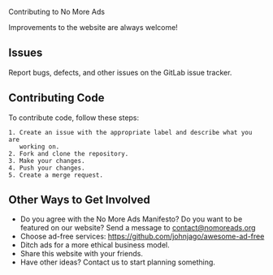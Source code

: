 Contributing to No More Ads

  Improvements to the website are always welcome!

Issues
------

  Report bugs, defects, and other issues on the GitLab issue tracker.

Contributing Code
-----------------

  To contribute code, follow these steps:

    1. Create an issue with the appropriate label and describe what you are
       working on.
    2. Fork and clone the repository.
    3. Make your changes.
    4. Push your changes.
    5. Create a merge request.

Other Ways to Get Involved
--------------------------

  - Do you agree with the No More Ads Manifesto? Do you want to be featured on
    our website? Send a message to contact@nomoreads.org
  - Choose ad-free services: https://github.com/johnjago/awesome-ad-free
  - Ditch ads for a more ethical business model.
  - Share this website with your friends.
  - Have other ideas? Contact us to start planning something.